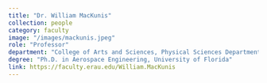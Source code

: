 ```yaml
---
title: "Dr. William MacKunis"
collection: people
category: faculty
image: "/images/mackunis.jpeg"
role: "Professor"
department: "College of Arts and Sciences, Physical Sciences Department, ERAU"
degree: "Ph.D. in Aerospace Engineering, University of Florida"
link: https://faculty.erau.edu/William.MacKunis
---
```

